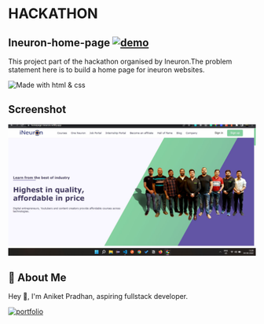 # **HACKATHON** 

## **Ineuron-home-page** [![demo](https://img.shields.io/badge/Project--Live-orange)](https://homepage-ineuron.netlify.app/)


This project part of the hackathon organised by Ineuron.The problem statement here is to build a home page for ineuron websites.

![Made with html & css](https://img.shields.io/badge/MADE%20WITH-HTML%26CSS-blue)
## Screenshot

![Screenshot](https://github.com/Aniket-ap/Hackathon-Ineuron/blob/main/ss1.jpg?raw=true)

## 🚀 About Me
Hey 👋, I'm Aniket Pradhan, aspiring fullstack developer.


[![portfolio](https://img.shields.io/badge/MY_PORTFOLIO-green)](https://aniket-dev.netlify.app/)